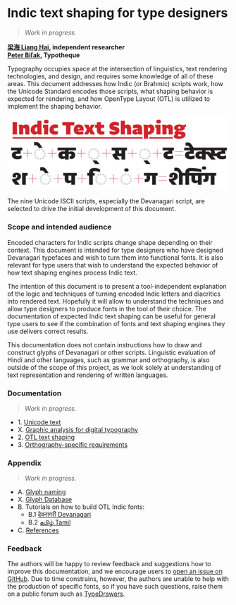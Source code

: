 # Indic text shaping for type designers

> _Work in progress._

**[梁海 Liang Hai](https://twitter.com/lianghai), independent researcher**\
**[Peter Biľak](https://www.typotheque.com/authors/peter_bilak), Typotheque**

Typography occupies space at the intersection of linguistics, text rendering technologies, and design, and requires some knowledge of all of these areas. This document addresses how Indic (or Brahmic) scripts work, how the Unicode Standard encodes those scripts, what shaping behavior is expected for rendering, and how OpenType Layout (OTL) is utilized to implement the shaping behavior.

![](docs/IndicTextShaping.png)

The nine Unicode ISCII scripts, especially the Devanagari script, are selected to drive the initial development of this document.

### Scope and intended audience

Encoded characters for Indic scripts change shape depending on their context. This document is intended for type designers who have designed Devanagari typefaces and wish to turn them into functional fonts. It is also relevant for type users that wish to understand the expected behavior of how text shaping engines process Indic text.

The intention of this document is to present a tool-independent explanation of the logic and techniques of turning encoded Indic letters and diacritics into rendered text. Hopefully it will allow to understand the techniques and allow type designers to produce fonts in the tool of their choice. The documentation of expected Indic text shaping can be useful for general type users to see if the combination of fonts and text shaping engines they use delivers correct results.

This documentation does not contain instructions how to draw and construct glyphs of Devanagari or other scripts. Linguistic evaluation of Hindi and other languages, such as grammar and orthography, is also outside of the scope of this project, as we look solely at understanding of text representation and rendering of written languages.

### Documentation

> _Work in progress._

- 1\. [Unicode text](docs/unicode.md)
- X. [Graphic analysis for digital typography](docs/graphic-analysis.md)
- 2\. [OTL text shaping](docs/otl.md)
- 3\. [Orthography-specific requirements](docs/orthographies.md)

### Appendix

> _Work in progress._

- A. [Glyph naming](docs/glyph-naming.md)
- X. [Glyph Database](docs/glyph-database.md)
- B. Tutorials on how to build OTL Indic fonts:
    - B.1 [देवनागरी Devanagari](docs/tutorial-deva.md)
    - B.2 [தமிழ் Tamil](docs/tutorial-taml.md)
- C. [References](docs/references.md)

### Feedback

The authors will be happy to review feedback and suggestions how to improve this documentation, and we encourage users to [open an issue on GitHub](https://github.com/typotheque/text-shaping/issues). Due to time constrains, however, the authors are unable to help with the production of specific fonts, so if you have such questions, raise them on a public forum such as [TypeDrawers](https://typedrawers.com).
